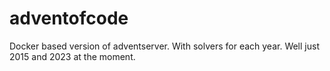 # adventofcode
Docker based version of adventserver. With solvers for each year. Well just 2015 and 2023 at the moment.
